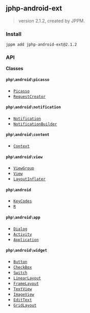 ## jphp-android-ext
> version 2.1.2, created by JPPM.


### Install
```
jppm add jphp-android-ext@2.1.2
```

### API
**Classes**

#### `php\android\picasso`

- [`Picasso`](classes/php/android/picasso/Picasso.md)
- [`RequestCreator`](classes/php/android/picasso/RequestCreator.md)

#### `php\android\notification`

- [`Notification`](classes/php/android/notification/Notification.md)
- [`NotificationBuilder`](classes/php/android/notification/NotificationBuilder.md)

#### `php\android\content`

- [`Context`](classes/php/android/content/Context.md)

#### `php\android\view`

- [`ViewGroup`](classes/php/android/view/ViewGroup.md)
- [`View`](classes/php/android/view/View.md)
- [`LayoutInflater`](classes/php/android/view/LayoutInflater.md)

#### `php\android`

- [`KeyCodes`](classes/php/android/KeyCodes.md)
- [`R`](classes/php/android/R.md)

#### `php\android\app`

- [`Dialog`](classes/php/android/app/Dialog.md)
- [`Activity`](classes/php/android/app/Activity.md)
- [`Application`](classes/php/android/app/Application.md)

#### `php\android\widget`

- [`Button`](classes/php/android/widget/Button.md)
- [`CheckBox`](classes/php/android/widget/CheckBox.md)
- [`Switch`](classes/php/android/widget/Switch.md)
- [`LinearLayout`](classes/php/android/widget/LinearLayout.md)
- [`FrameLayout`](classes/php/android/widget/FrameLayout.md)
- [`TextView`](classes/php/android/widget/TextView.md)
- [`ImageView`](classes/php/android/widget/ImageView.md)
- [`EditText`](classes/php/android/widget/EditText.md)
- [`GridLayout`](classes/php/android/widget/GridLayout.md)